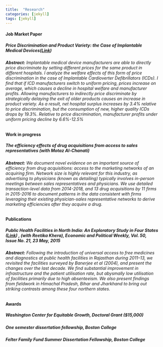 ```yaml
---
title:  "Research"
categories: [jekyll]
tags: [jekyll]
---
```









<!---

<h3 id="job-market-paper">Job Market Paper</h3>
<ul>
  <h4><b>Title of Paper</b>
(<a href=" target="_blank"><em>Draft</em></a>)(<a href="" target="_blank"><em>Slides</em></a>)</h4>
<details><summary>Abstract:</summary><p><font size="2">Abstract here</details>
</ul>
\

<!---

<h3 id="job-market-paper">Job Market Paper</h3>
<ul>
  <h4><b>The welfare effects of price discrimination when product offerings are endogenous; the case of Implantable Medical Devices</b> (coming soon) 
<ul>
-->

 <h4 id="jmp">Job Market Paper</h4>
 <h5><strong>Price Discrimination and Product Variety: the Case of Implantable Medical Devices</strong><em>(<a href="/files/Goel_JMP.pdf" target="_blank"><em>Link</em></a>)</em></h5>
 <h6><strong>Abstract:</strong> Implantable medical device manufacturers are able to directly price discriminate by setting different prices for the same product in different hospitals. I analyze the welfare effects of this form of price discrimination in the case of Implantable Cardioverter Defibrillators (ICDs). I find that if ICD manufacturers switch to uniform pricing, prices increase on average, which causes a decline in hospital welfare and manufacturer profits. Allowing manufacturers to indirectly price discriminate by strategically delaying the exit of older products causes an increase in product variety. As a result, net hospital surplus increases by 3.4% relative to price discrimination, but the consumption of new, higher quality ICDs drops by 19.3%. Relative to price discrimination, manufacturer profits under uniform pricing decline by 6.6%-12.5% </h6> 

 <h4 id="working">Work in progress</h4>
 <h5><strong>The efficiency effects of drug acquisitions from access to sales representatives</strong> (with <em>Motaz Al-Chanati</em>) </h5>  
 <h6><strong>Abstract:</strong> We document novel evidence on an important source of efficiency from drug acquisitions: access to the marketing networks of an acquiring firm. Network size is highly relevant for this industry, as advertising to physicians (known as detailing) typically involves in-person meetings between sales representatives and physicians. We use detailed transaction-level data from 2014-2018,  and 13 drug acquisitions by 11 firms in 2015-2016 to document patterns in the data consistent with firms leveraging their existing physician-sales representative networks to derive marketing efficiencies after they acquire a drug. </h6>
      
 <h4 id="publications">Publications</h4>
 <h5><strong>Public Health Facilities in North India: An Exploratory Study in Four States</strong> (<a href="/files/epw_paper.pdf" target="_blank"><em>Link</em></a>) , (with <em>Reetika Khera</em>),  
<em>Economic and Political Weekly, Vol. 50, Issue No. 21, 23 May, 2015</em></h5>   
 <h6><strong>Abstract:</strong> Following the introduction of universal access to free medicines
and diagnostics at public health facilities in Rajasthan during 2011–13, we revisited the facilities surveyed by Banerjee et al (2004), and present the changes over the last decade. We find substantial improvement in infrastructure and the patient utilisation rate, but abysmally low utilisation of facilities primarily due to high absenteeism. We also present
findings from fieldwork in Himachal Pradesh, Bihar and Jharkhand to bring out striking contrasts among these four northern states. </h6>
    
 <h4 id="awards">Awards</h4>
  <h5> Washington Center for Equitable Growth, Doctoral Grant <em>($15,000)</em></h5>
  <h5>One semester dissertation fellowship, Boston College     </h5>   
  <h5> Felter Family Fund Summer Dissertation Fellowship, Boston College </h5> 
    
<!---
   <h4 id="working">Work in progress</h4>
 <h5><b>Drug acquisitions and firm efficiencies in marketing</b> (with <em>Motaz Al-Chanati</em>), 
  <details><summary>Abstract:</summary><p><font size="2"> We document novel evidence on an important source of efficiency from drug acquisitions: access to the marketing networks of an acquiring firm. Network size is highly relevant for this industry, as advertising to physicians (known as detailing) typically involves in-person meetings between sales representatives and physicians. We use detailed transaction-level data from 2014-2018 on physician detailing, and 13 drug acquisitions by 11 firms in 2015-2016 to document three facts. First, physician detailing for a drug increases after its acquisition. Second, the acquiring firm disproportionately advertises its newly acquired drug to physicians that it had already detailed prior to the acquisition. Third, physicians that receive detailing payments for a drug are more likely to prescribe it. Our results suggest that firms leverage their existing physician-sales representative networks to derive marketing efficiencies after acquiring a drug.</font></p></details>
-->
     
      
